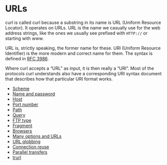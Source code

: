 # URLs

curl is called curl because a substring in its name is URL (Uniform Resource
Locator). It operates on URLs. URL is the name we casually use for the web
address strings, like the ones we usually see prefixed with `HTTP://` or
starting with www.

URL is, strictly speaking, the former name for these. URI (Uniform Resource
Identifier) is the more modern and correct name for them. The syntax is
defined in [RFC 3986](https://www.ietf.org/rfc/rfc3986.txt).

Where curl accepts a “URL” as input, it is then really a “URI”. Most of the
protocols curl understands also have a corresponding URI syntax document that
describes how that particular URI format works.

* [Scheme](scheme.md)
* [Name and password](auth.md)
* [Host](host.md)
* [Port number](port.md)
* [Path](path.md)
* [Query](query.md)
* [FTP type](ftptype.md)
* [Fragment](fragment.md)
* [Browsers](browsers.md)
* [Many options and URLs](options.md)
* [URL globbing](globbing.md)
* [Connection reuse](connreuse.md)
* [Parallel transfers](parallel.md)
* [trurl](trurl.md)
